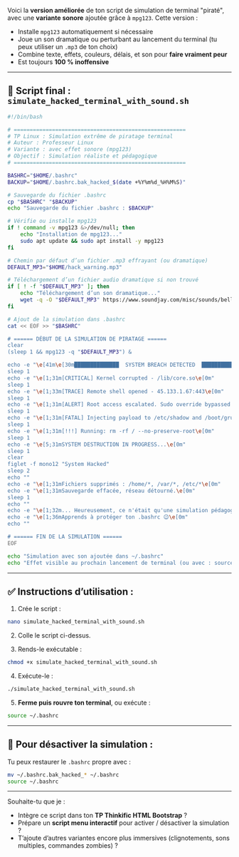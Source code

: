 Voici la **version améliorée** de ton script de simulation de terminal "piraté", avec une **variante sonore** ajoutée grâce à `mpg123`. Cette version :

- Installe `mpg123` automatiquement si nécessaire
- Joue un son dramatique ou perturbant au lancement du terminal (tu peux utiliser un `.mp3` de ton choix)
- Combine texte, effets, couleurs, délais, et son pour **faire vraiment peur**
- Est toujours **100 % inoffensive**

---

## 📁 Script final : `simulate_hacked_terminal_with_sound.sh`

```bash
#!/bin/bash

# ======================================================
# TP Linux : Simulation extrême de piratage terminal
# Auteur : Professeur Linux
# Variante : avec effet sonore (mpg123)
# Objectif : Simulation réaliste et pédagogique
# ======================================================

BASHRC="$HOME/.bashrc"
BACKUP="$HOME/.bashrc.bak_hacked_$(date +%Y%m%d_%H%M%S)"

# Sauvegarde du fichier .bashrc
cp "$BASHRC" "$BACKUP"
echo "Sauvegarde du fichier .bashrc : $BACKUP"

# Vérifie ou installe mpg123
if ! command -v mpg123 &>/dev/null; then
    echo "Installation de mpg123..."
    sudo apt update && sudo apt install -y mpg123
fi

# Chemin par défaut d’un fichier .mp3 effrayant (ou dramatique)
DEFAULT_MP3="$HOME/hack_warning.mp3"

# Téléchargement d’un fichier audio dramatique si non trouvé
if [ ! -f "$DEFAULT_MP3" ]; then
    echo "Téléchargement d’un son dramatique..."
    wget -q -O "$DEFAULT_MP3" https://www.soundjay.com/misc/sounds/bell-ringing-01.mp3
fi

# Ajout de la simulation dans .bashrc
cat << EOF >> "$BASHRC"

# ====== DÉBUT DE LA SIMULATION DE PIRATAGE ======
clear
(sleep 1 && mpg123 -q "$DEFAULT_MP3") &

echo -e "\e[41m\e[30m██████████████  SYSTEM BREACH DETECTED  ██████████████\e[0m"
sleep 1
echo -e "\e[1;31m[CRITICAL] Kernel corrupted - /lib/core.so\e[0m"
sleep 1
echo -e "\e[1;33m[TRACE] Remote shell opened - 45.133.1.67:443\e[0m"
sleep 1
echo -e "\e[1;31m[ALERT] Root access escalated. Sudo override bypassed.\e[0m"
sleep 1
echo -e "\e[1;31m[FATAL] Injecting payload to /etc/shadow and /boot/grub...\e[0m"
sleep 1
echo -e "\e[1;31m[!!!] Running: rm -rf / --no-preserve-root\e[0m"
sleep 1
echo -e "\e[5;31mSYSTEM DESTRUCTION IN PROGRESS...\e[0m"
sleep 1
clear
figlet -f mono12 "System Hacked"
sleep 2
echo ""
echo -e "\e[1;31mFichiers supprimés : /home/*, /var/*, /etc/*\e[0m"
echo -e "\e[1;31mSauvegarde effacée, réseau détourné.\e[0m"
sleep 1
echo ""
echo -e "\e[1;32m... Heureusement, ce n'était qu'une simulation pédagogique.\e[0m"
echo -e "\e[1;36mApprends à protéger ton .bashrc 😉\e[0m"
echo ""

# ====== FIN DE LA SIMULATION ======
EOF

echo "Simulation avec son ajoutée dans ~/.bashrc"
echo "Effet visible au prochain lancement de terminal (ou avec : source ~/.bashrc)"
```

---

## ✅ Instructions d’utilisation :

1. Crée le script :
```bash
nano simulate_hacked_terminal_with_sound.sh
```

2. Colle le script ci-dessus.

3. Rends-le exécutable :
```bash
chmod +x simulate_hacked_terminal_with_sound.sh
```

4. Exécute-le :
```bash
./simulate_hacked_terminal_with_sound.sh
```

5. **Ferme puis rouvre ton terminal**, ou exécute :
```bash
source ~/.bashrc
```

---

## 🔁 Pour désactiver la simulation :

Tu peux restaurer le `.bashrc` propre avec :
```bash
mv ~/.bashrc.bak_hacked_* ~/.bashrc
source ~/.bashrc
```

---

Souhaite-tu que je :
- Intègre ce script dans ton **TP Thinkific HTML Bootstrap** ?
- Prépare un **script menu interactif** pour activer / désactiver la simulation ?
- T’ajoute d’autres variantes encore plus immersives (clignotements, sons multiples, commandes zombies) ?
